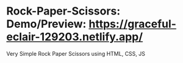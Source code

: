 # Rock-Paper-Scissors: Demo/Preview: https://graceful-eclair-129203.netlify.app/
Very Simple Rock Paper Scissors using HTML, CSS, JS
